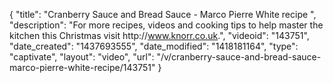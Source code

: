 {
    "title": "Cranberry Sauce and Bread Sauce - Marco Pierre White recipe ",
    "description": "For more recipes, videos and cooking tips to help master the kitchen this Christmas visit http:\/\/www.knorr.co.uk.",
    "videoid": "143751",
    "date_created": "1437693555",
    "date_modified": "1418181164",
    "type": "captivate",
    "layout": "video",
    "url": "\/v\/cranberry-sauce-and-bread-sauce-marco-pierre-white-recipe\/143751"
}
